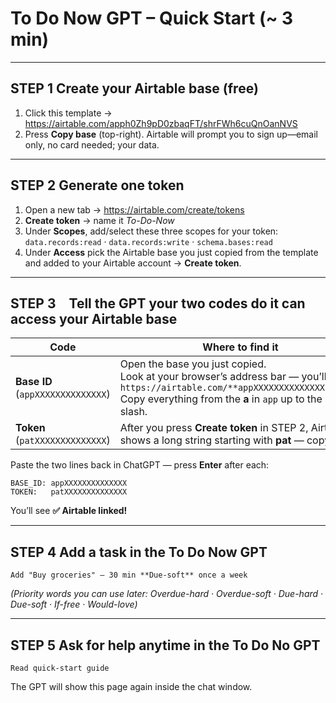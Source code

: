 # To Do Now GPT – Quick Start (~ 3 min)

---

## STEP 1  Create your Airtable base (free)

1. Click this template → https://airtable.com/apph0Zh9pD0zbaqFT/shrFWh6cuQnOanNVS  
2. Press **Copy base** (top-right). Airtable will prompt you to sign up—email only, no card needed; your data.

---

## STEP 2  Generate one token

1. Open a new tab → <https://airtable.com/create/tokens>  
2. **Create token** → name it *To-Do-Now*  
3. Under **Scopes**, add/select these three scopes for your token: `data.records:read` · `data.records:write` · `schema.bases:read`  
4. Under **Access** pick the Airtable base you just copied from the template and added to your Airtable account → **Create token**.

---

## STEP 3 Tell the GPT your two codes do it can access your Airtable base

| Code | Where to find it |
|------|------------------|
| **Base ID** (`appXXXXXXXXXXXXXX`) | Open the base you just copied. <br>Look at your browser’s address bar — you’ll see `https://airtable.com/**appXXXXXXXXXXXXXX**/tbl…` <br>Copy everything from the **a** in `app` up to the next slash. |
| **Token** (`patXXXXXXXXXXXXXX`) | After you press **Create token** in STEP 2, Airtable shows a long string starting with **pat** — copy it. |

Paste the two lines back in ChatGPT — press **Enter** after each:

```text
BASE_ID: appXXXXXXXXXXXXXX
TOKEN:   patXXXXXXXXXXXXXX
```

You’ll see **✅ Airtable linked!**

---

## STEP 4  Add a task in the To Do Now GPT

```
Add "Buy groceries" – 30 min **Due-soft** once a week
```

*(Priority words you can use later: Overdue-hard · Overdue-soft · Due-hard · Due-soft · If-free · Would-love)*  

---

## STEP 5  Ask for help anytime in the To Do No GPT

```
Read quick-start guide
```

The GPT will show this page again inside the chat window.
